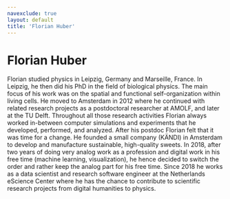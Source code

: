 ```yaml
---
navexclude: true
layout: default
title: 'Florian Huber'
---
```


# Florian Huber

Florian studied physics in Leipzig, Germany and Marseille, France. In Leipzig, he then did his PhD in the field of biological physics. The main focus of his work was on the spatial and functional self-organization within living cells. He moved to Amsterdam in 2012 where he continued with related research projects as a postdoctoral researcher at AMOLF, and later at the TU Delft. Throughout all those research activities Florian always worked in-between computer simulations and experiments that he developed, performed, and analyzed.
After his postdoc Florian felt that it was time for a change. He founded a small company (KÄNDI) in Amsterdam to develop and manufacture sustainable, high-quality sweets. In 2018, after two years of doing very analog work as a profession and digital work in his free time (machine learning, visualization), he hence decided to switch the order and rather keep the analog part for his free time.
Since 2018 he works as a data scientist and research software engineer at the Netherlands eScience Center where he has the chance to contribute to scientific research projects from digital humanities to physics.